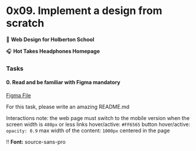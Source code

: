 # 0x09. Implement a design from scratch

:school_satchel: **Web Design for Holberton School**

:headphones: **Hot Takes Headphones Homepage**

### Tasks

#### 0. Read and be familiar with Figma mandatory
[Figma File](https://intranet.hbtn.io/rltoken/NxsDNicWs5KSlsR94kt52A)

For this task, please write an amazing README.md

Interactions note:
the web page must switch to the mobile version when the screen width is ```480px``` or less
links hover/active: ```#FF6565```
button hover/active: ```opacity: 0.9```
max width of the content: ```1000px``` centered in the page

:bangbang: **Font:** source-sans-pro
